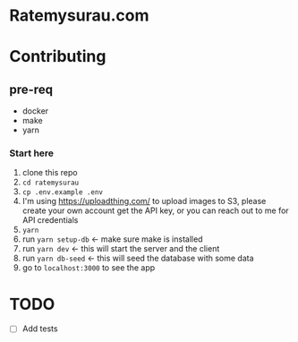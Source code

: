 # Ratemysurau.com

# Contributing

## pre-req

- docker
- make
- yarn

### Start here

1. clone this repo
2. `cd ratemysurau`
3. `cp .env.example .env`
4. I'm using https://uploadthing.com/ to upload images to S3, please create your own account get the API key, or you can reach out to me for API credentials
5. `yarn`
6. run `yarn setup-db` <- make sure make is installed
7. run `yarn dev` <- this will start the server and the client
8. run `yarn db-seed` <- this will seed the database with some data
9. go to `localhost:3000` to see the app

# TODO

- [ ] Add tests
